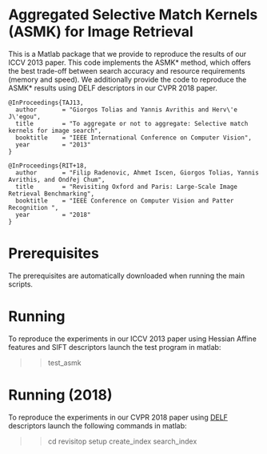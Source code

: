 # Aggregated Selective Match Kernels (ASMK) for Image Retrieval

This is a Matlab package that we provide to reproduce the results 
of our ICCV 2013 paper. This code implements the ASMK* method, 
which offers the best trade-off between search accuracy and resource
 requirements (memory and speed). We additionally provide the code to 
reproduce the ASMK* results using DELF descriptors in our CVPR 2018 paper.

```
@InProceedings{TAJ13,
  author       = "Giorgos Tolias and Yannis Avrithis and Herv\'e J\'egou",
  title        = "To aggregate or not to aggregate: Selective match kernels for image search",
  booktitle    = "IEEE International Conference on Computer Vision",
  year         = "2013"
}
```

```
@InProceedings{RIT+18,
  author       = "Filip Radenovic, Ahmet Iscen, Giorgos Tolias, Yannis Avrithis, and Ondřej Chum",
  title        = "Revisiting Oxford and Paris: Large-Scale Image Retrieval Benchmarking",
  booktitle    = "IEEE Conference on Computer Vision and Patter Recognition ",
  year         = "2018"
}
```

# Prerequisites

The prerequisites are automatically downloaded when running the main scripts.

# Running

To reproduce the experiments in our ICCV 2013 paper using Hessian Affine features and
SIFT descriptors launch the test program in matlab:
>> test_asmk

# Running (2018)

To reproduce the experiments in our CVPR 2018 paper using [DELF](https://arxiv.org/abs/1612.06321) descriptors 
launch the following commands in matlab:
>> cd revisitop
>> setup
>> create_index
>> search_index
